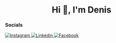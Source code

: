 <h1 align="center">Hi 👋, I'm Denis</h1>
<p></p>
<h3>Socials</h3>
<p>
    <a href="https://www.instagram.com/crismariudenis/">
        <img alt="Instagram" src="https://img.shields.io/badge/Instagram-E4405F?style=flat-square&logo=instagram&logoColor=white" />
    </a>
    <a href="https://ro.linkedin.com/in/crismariu-denis-347778223">
        <img alt="Linkedin" src="https://img.shields.io/badge/LinkedIn-0077B5?style=flat-square&logo=linkedin&logoColor=white" />
    </a>
    <a href="https://ro.linkedin.com/in/crismariu-denis-347778223">
        <img alt="Facebook" src="https://img.shields.io/badge/Facebook-1877F2?style=flat-square&logo=facebook&logoColor=white" />
    </a>
</p>




